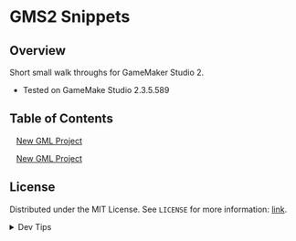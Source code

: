 # GMS2 Snippets


<!-- OVERVIEW -->
## Overview

Short small walk throughs for GameMaker Studio 2.
  

* Tested on GameMake Studio 2.3.5.589

<!-- TOC -->
## Table of Contents
<kbd></kbd> &nbsp;&nbsp; [New GML Project](new-gml/README.md#user-content-new-gml-project) <br>

<kbd></kbd> &nbsp;&nbsp; [New GML Project](rename-project/README.md#user-content-rename-gms2-project) <br>



<!-- LICENSE -->
## License
Distributed under the MIT License. See `LICENSE` for more information: [link](LICENSE).


</p>
</details>
<details><summary>Dev Tips</summary>
make git m="add commit message"
</details>

